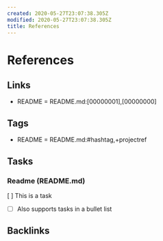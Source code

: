 ```yaml
---
created: 2020-05-27T23:07:38.305Z
modified: 2020-05-27T23:07:38.305Z
title: References
---
```


# References

## Links

* README = README.md:[00000001],[00000000]

## Tags

* README = README.md:#hashtag,+projectref

## Tasks

### Readme (README.md)


[ ] This is a task


* [ ] Also supports tasks in a bullet list

## Backlinks

[README]: file:README.md (Readme)